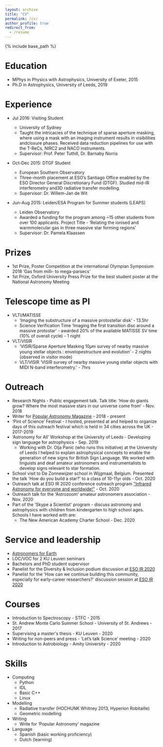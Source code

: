 ```yaml
---
layout: archive
title: "CV"
permalink: /cv/
author_profile: true
redirect_from:
  - /resume
---
```


{% include base_path %}

Education
======
* MPhys in Physics with Astrophysics, University of Exeter, 2015
* Ph.D in Astrophysics, University of Leeds, 2019

Experience
======
* Jul 2016: Visiting Student
  * University of Sydney
  * Taught the intricacies of the technique of sparse aperture masking, where using a mask with an imaging instrument results in visibilities andclosure phases. Received data reduction pipelines for use with the T-ReCs, NIRC2 and NACO instruments.
  * Supervisor: Prof. Peter Tuthill, Dr. Barnaby Norris

* Oct-Dec 2015: DTGF Student
  * European Southern Observatory
  * Three-month placement at ESO’s Santiago Office enabled by the ESO Director General Discretionary Fund (DTGF). Studied mid-IR interferometry and3D radiative transfer modelling. 
  * Supervisor: Dr. Willem-Jan de Wit
  
* Jun-Aug 2015: Leiden/ESA Program for Summer students (LEAPS)
  * Leiden Observatory
  * Awarded a funding for the program among ~15 other students from over 100 applicants. Project Title - ‘Relating the ionised and warmmolecular gas in three massive star forming regions’
  * Supervisor: Dr. Pamela Klaassen
  
Prizes
======
* 1st Prize, Poster Competition at the international Olympian Symposium 2018 ‘Gas from milli- to mega-parsecs’
* 1st Prize, Oxford University Press Prize for the best student poster at the National Astronomy Meeting

Telescope time as PI
======
* VLTI/MATISSE
    * ‘Imaging the substructure of a massive protostellar disk’ - 13.5hr
    * Science Verification Time ‘Imaging the first transition disc around a massive protostar’ - awarded 20% of the available MATISSE SV time (10% of overall cycle) - 1 night
* VLT/VISIR
    * ‘VISIR/Sparse Aperture Masking 10𝜇m survey of nearby massive young stellar objects : envelopestructure and evolution’ - 2 nights (observed in visitor mode)
    * VLT/VISIR ‘VISIR survey of nearby massive young stellar objects with MIDI N-band interferometry.’ - 7hrs

Outreach
======
* Research Nights - Public engagement talk. Talk title: ‘How do giants grow? Where the most massive stars in our universe come from’ - Nov. 2018
* Writer for [Popular Astronomy Magazine](https://www.popastro.com/main_spa1/about-the-spa/our-lively-magazine-popular-astronomy/) - 2018 - present
* ‘Pint of Science’ Festival - I hosted, presented at and helped to organize days of this outreach festival which is held in 34 cities across the UK - 2017-2019
* ‘Astronomy for All’ Workshop at the University of Leeds - Developing sign language for astrophysics - Sep. 2019
  * Working with Dr. Olja Panic (who runs this initiative) at the University of Leeds I helped to explain astrophysical concepts to enable the generation of new signs for British Sign Language. We worked with linguists and deaf amateur astronomers and instrumentalists to develop signs relevant to star formation.
* School visit to De Zonnewijzer school in Wijgmaal, Belgium. Presented the talk 'How do you build a star?' to a class of 10-11yr olds - Oct. 2020
* Outreach talk at ESO IR 2020 conference outreach program ["Infrared Astronomy for everyone and worldwide!"](https://www.youtube.com/watch?ab_channel=HausderAstronomie&feature=youtu.be&utm_campaign=SocialSignIn&utm_medium=social&utm_source=Facebook&v=wK8rCl-Pvl4&app=desktop) - Oct. 2020
* Outreach talk for the 'Astrozoom' amateur astronomers association - Nov. 2020
* Part of the 'Skype a Scientist' program - discuss astronomy and astrophysics with children from kindergarten to high school ages. Schools I have worked with are:
  * The New American Academy Charter School - Dec. 2020
  
Service and leadership
======
* [Astronomers for Earth](https://astronomersforplanet.earth/)
* LOC/VOC for 2 KU Leuven seminars
* Bachelors and PhD student supervisor
* Panelist for the Diversity & Inclusion podium discussion at [ESO IR 2020](https://www.eso.org/sci/meetings/2020/IR2020/program.html) 
* Panelist for the 'How can we continue building this community, especially for early-career researchers?' discussion session at [ESO IR 2020](https://www.eso.org/sci/meetings/2020/IR2020/program.html) 

Courses
======
* Introduction to Spectroscopy - STFC - 2015
* St. Andrew Monte Carlo Summer School - University of St. Andrews - 2017
* Supervising a master's thesis - KU Leuven - 2020
* Writing for non-peers and press - ‘Let’s talk Science’ meeting - 2020
* Introduction to Astrobiology - Amity University - 2020

Skills
======
* Computing
  * Python
  * IDL
  * Basic C++
  * Linux
* Modelling
  * Radiative transfer (HOCHUNK Whitney 2013, Hyperion Robitaille)
  * Geometric modelling
* Writing
  * Write for ‘Popular Astronomy’ magazine
* Language
  * Spanish (basic working proficiency) 
  * Dutch (learning)
